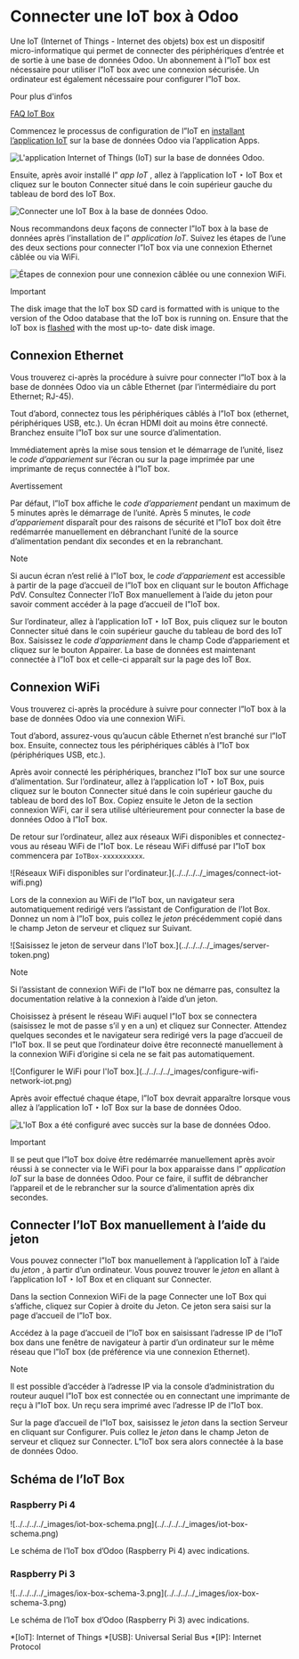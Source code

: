 # Connecter une IoT box à Odoo

Une IoT (Internet of Things - Internet des objets) box est un dispositif
micro-informatique qui permet de connecter des périphériques d’entrée et de
sortie à une base de données Odoo. Un abonnement à l”IoT box est nécessaire
pour utiliser l”IoT box avec une connexion sécurisée. Un ordinateur est
également nécessaire pour configurer l”IoT box.

Pour plus d'infos

[FAQ IoT Box](https://www.odoo.com/app/iot-faq)

Commencez le processus de configuration de l”IoT en [installant l’application
IoT](../../apps_modules.html#general-install) sur la base de données Odoo via
l’application Apps.

![L'application Internet of Things \(IoT\) sur la base de données
Odoo.](../../../../_images/install-iot-app.png)

Ensuite, après avoir installé l” _app IoT_ , allez à l’application IoT ‣ IoT
Box et cliquez sur le bouton Connecter situé dans le coin supérieur gauche du
tableau de bord des IoT Box.

![Connecter une IoT Box à la base de données
Odoo.](../../../../_images/connect-iot.png)

Nous recommandons deux façons de connecter l”IoT box à la base de données
après l’installation de l” _application IoT_. Suivez les étapes de l’une des
deux sections pour connecter l”IoT box via une connexion Ethernet câblée ou
via WiFi.

![Étapes de connexion pour une connexion câblée ou une connexion
WiFi.](../../../../_images/connect-iot-box.png)

Important

The disk image that the IoT box SD card is formatted with is unique to the
version of the Odoo database that the IoT box is running on. Ensure that the
IoT box is [flashed](updating_iot.html#iot-config-flash) with the most up-to-
date disk image.

## Connexion Ethernet

Vous trouverez ci-après la procédure à suivre pour connecter l”IoT box à la
base de données Odoo via un câble Ethernet (par l’intermédiaire du port
Ethernet; RJ-45).

Tout d’abord, connectez tous les périphériques câblés à l”IoT box (ethernet,
périphériques USB, etc.). Un écran HDMI doit au moins être connecté. Branchez
ensuite l”IoT box sur une source d’alimentation.

Immédiatement après la mise sous tension et le démarrage de l’unité, lisez le
_code d’appariement_ sur l’écran ou sur la page imprimée par une imprimante de
reçus connectée à l”IoT box.

Avertissement

Par défaut, l”IoT box affiche le _code d’appariement_ pendant un maximum de 5
minutes après le démarrage de l’unité. Après 5 minutes, le _code
d’appariement_ disparaît pour des raisons de sécurité et l”IoT box doit être
redémarrée manuellement en débranchant l’unité de la source d’alimentation
pendant dix secondes et en la rebranchant.

Note

Si aucun écran n’est relié à l”IoT box, le _code d’appariement_ est accessible
à partir de la page d’accueil de l”IoT box en cliquant sur le bouton Affichage
PdV. Consultez Connecter l’IoT Box manuellement à l’aide du jeton pour savoir
comment accéder à la page d’accueil de l”IoT box.

Sur l’ordinateur, allez à l’application IoT ‣ IoT Box, puis cliquez sur le
bouton Connecter situé dans le coin supérieur gauche du tableau de bord des
IoT Box. Saisissez le _code d’appariement_ dans le champ Code d’appariement et
cliquez sur le bouton Appairer. La base de données est maintenant connectée à
l”IoT box et celle-ci apparaît sur la page des IoT Box.

## Connexion WiFi

Vous trouverez ci-après la procédure à suivre pour connecter l”IoT box à la
base de données Odoo via une connexion WiFi.

Tout d’abord, assurez-vous qu’aucun câble Ethernet n’est branché sur l”IoT
box. Ensuite, connectez tous les périphériques câblés à l”IoT box
(périphériques USB, etc.).

Après avoir connecté les périphériques, branchez l”IoT box sur une source
d’alimentation. Sur l’ordinateur, allez à l’application IoT ‣ IoT Box, puis
cliquez sur le bouton Connecter situé dans le coin supérieur gauche du tableau
de bord des IoT Box. Copiez ensuite le Jeton de la section connexion WiFi, car
il sera utilisé ultérieurement pour connecter la base de données Odoo à l”IoT
box.

De retour sur l’ordinateur, allez aux réseaux WiFi disponibles et connectez-
vous au réseau WiFi de l”IoT box. Le réseau WiFi diffusé par l”IoT box
commencera par `IoTBox-xxxxxxxxxx`.

![Réseaux WiFi disponibles sur l'ordinateur.](../../../../_images/connect-iot-
wifi.png)

Lors de la connexion au WiFi de l”IoT box, un navigateur sera automatiquement
redirigé vers l’assistant de Configuration de l’Iot Box. Donnez un nom à l”IoT
box, puis collez le _jeton_ précédemment copié dans le champ Jeton de serveur
et cliquez sur Suivant.

![Saisissez le jeton de serveur dans l'IoT box.](../../../../_images/server-
token.png)

Note

Si l’assistant de connexion WiFi de l”IoT box ne démarre pas, consultez la
documentation relative à la connexion à l’aide d’un jeton.

Choisissez à présent le réseau WiFi auquel l”IoT box se connectera (saisissez
le mot de passe s’il y en a un) et cliquez sur Connecter. Attendez quelques
secondes et le navigateur sera redirigé vers la page d’accueil de l”IoT box.
Il se peut que l’ordinateur doive être reconnecté manuellement à la connexion
WiFi d’origine si cela ne se fait pas automatiquement.

![Configurer le WiFi pour l'IoT box.](../../../../_images/configure-wifi-
network-iot.png)

Après avoir effectué chaque étape, l”IoT box devrait apparaître lorsque vous
allez à l’application IoT ‣ IoT Box sur la base de données Odoo.

![L'IoT Box a été configuré avec succès sur la base de données
Odoo.](../../../../_images/iot-box-connected.png)

Important

Il se peut que l”IoT box doive être redémarrée manuellement après avoir réussi
à se connecter via le WiFi pour la box apparaisse dans l” _application IoT_
sur la base de données Odoo. Pour ce faire, il suffit de débrancher l’appareil
et de le rebrancher sur la source d’alimentation après dix secondes.

## Connecter l’IoT Box manuellement à l’aide du jeton

Vous pouvez connecter l”IoT box manuellement à l’application IoT à l’aide du
_jeton_ , à partir d’un ordinateur. Vous pouvez trouver le _jeton_ en allant à
l’application IoT ‣ IoT Box et en cliquant sur Connecter.

Dans la section Connexion WiFi de la page Connecter une IoT Box qui s’affiche,
cliquez sur Copier à droite du Jeton. Ce jeton sera saisi sur la page
d’accueil de l”IoT box.

Accédez à la page d’accueil de l”IoT box en saisissant l’adresse IP de l”IoT
box dans une fenêtre de navigateur à partir d’un ordinateur sur le même réseau
que l”IoT box (de préférence via une connexion Ethernet).

Note

Il est possible d’accéder à l’adresse IP via la console d’administration du
routeur auquel l”IoT box est connectée ou en connectant une imprimante de reçu
à l”IoT box. Un reçu sera imprimé avec l’adresse IP de l”IoT box.

Sur la page d’accueil de l”IoT box, saisissez le _jeton_ dans la section
Serveur en cliquant sur Configurer. Puis collez le _jeton_ dans le champ Jeton
de serveur et cliquez sur Connecter. L”IoT box sera alors connectée à la base
de données Odoo.

## Schéma de l’IoT Box

### Raspberry Pi 4

![../../../../_images/iot-box-schema.png](../../../../_images/iot-box-
schema.png)

Le schéma de l’IoT box d’Odoo (Raspberry Pi 4) avec indications.

### Raspberry Pi 3

![../../../../_images/iox-box-schema-3.png](../../../../_images/iox-box-
schema-3.png)

Le schéma de l’IoT box d’Odoo (Raspberry Pi 3) avec indications.

  *[IoT]: Internet of Things
  *[USB]: Universal Serial Bus
  *[IP]: Internet Protocol

